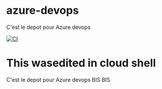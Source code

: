# azure-devops
C'est le depot pour Azure devops


[![CI](https://github.com/badiou/azure-devops/actions/workflows/main.yml/badge.svg)](https://github.com/badiou/azure-devops/actions/workflows/main.yml)
# This wasedited in cloud shell
C'est le depot pour Azure devops BIS BIS
